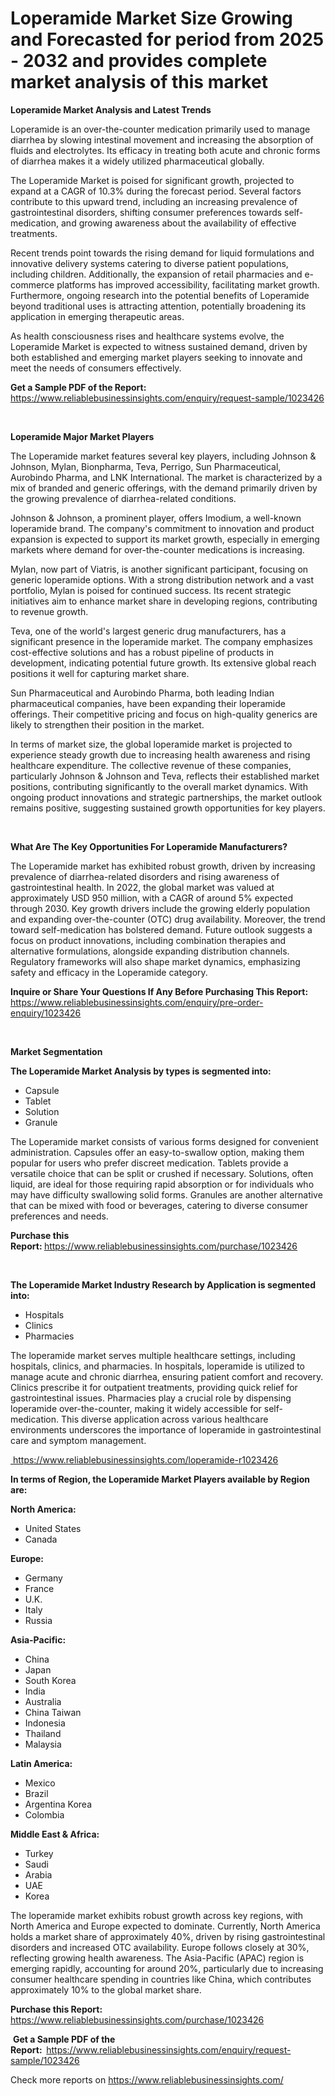 <p><h1>Loperamide Market Size Growing and Forecasted for period from 2025 - 2032 and provides complete market analysis of this market</h1></p><p><strong>Loperamide Market Analysis and Latest Trends</strong></p>
<p><p>Loperamide is an over-the-counter medication primarily used to manage diarrhea by slowing intestinal movement and increasing the absorption of fluids and electrolytes. Its efficacy in treating both acute and chronic forms of diarrhea makes it a widely utilized pharmaceutical globally.</p><p>The Loperamide Market is poised for significant growth, projected to expand at a CAGR of 10.3% during the forecast period. Several factors contribute to this upward trend, including an increasing prevalence of gastrointestinal disorders, shifting consumer preferences towards self-medication, and growing awareness about the availability of effective treatments.</p><p>Recent trends point towards the rising demand for liquid formulations and innovative delivery systems catering to diverse patient populations, including children. Additionally, the expansion of retail pharmacies and e-commerce platforms has improved accessibility, facilitating market growth. Furthermore, ongoing research into the potential benefits of Loperamide beyond traditional uses is attracting attention, potentially broadening its application in emerging therapeutic areas.</p><p>As health consciousness rises and healthcare systems evolve, the Loperamide Market is expected to witness sustained demand, driven by both established and emerging market players seeking to innovate and meet the needs of consumers effectively.</p></p>
<p><strong>Get a Sample PDF of the Report:&nbsp;</strong> <a href="https://www.reliablebusinessinsights.com/enquiry/request-sample/1023426?utm_campaign=2306&utm_medium=2&utm_source=Github&utm_content=ia&utm_term=06032025&utm_id=loperamide">https://www.reliablebusinessinsights.com/enquiry/request-sample/1023426</a></p>
<p>&nbsp;</p>
<p><strong>Loperamide Major Market Players</strong></p>
<p><p>The Loperamide market features several key players, including Johnson & Johnson, Mylan, Bionpharma, Teva, Perrigo, Sun Pharmaceutical, Aurobindo Pharma, and LNK International. The market is characterized by a mix of branded and generic offerings, with the demand primarily driven by the growing prevalence of diarrhea-related conditions.</p><p>Johnson & Johnson, a prominent player, offers Imodium, a well-known loperamide brand. The company's commitment to innovation and product expansion is expected to support its market growth, especially in emerging markets where demand for over-the-counter medications is increasing.</p><p>Mylan, now part of Viatris, is another significant participant, focusing on generic loperamide options. With a strong distribution network and a vast portfolio, Mylan is poised for continued success. Its recent strategic initiatives aim to enhance market share in developing regions, contributing to revenue growth.</p><p>Teva, one of the world's largest generic drug manufacturers, has a significant presence in the loperamide market. The company emphasizes cost-effective solutions and has a robust pipeline of products in development, indicating potential future growth. Its extensive global reach positions it well for capturing market share.</p><p>Sun Pharmaceutical and Aurobindo Pharma, both leading Indian pharmaceutical companies, have been expanding their loperamide offerings. Their competitive pricing and focus on high-quality generics are likely to strengthen their position in the market.</p><p>In terms of market size, the global loperamide market is projected to experience steady growth due to increasing health awareness and rising healthcare expenditure. The collective revenue of these companies, particularly Johnson & Johnson and Teva, reflects their established market positions, contributing significantly to the overall market dynamics. With ongoing product innovations and strategic partnerships, the market outlook remains positive, suggesting sustained growth opportunities for key players.</p></p>
<p>&nbsp;</p>
<p><strong>What Are The Key Opportunities For Loperamide Manufacturers?</strong></p>
<p><p>The Loperamide market has exhibited robust growth, driven by increasing prevalence of diarrhea-related disorders and rising awareness of gastrointestinal health. In 2022, the global market was valued at approximately USD 950 million, with a CAGR of around 5% expected through 2030. Key growth drivers include the growing elderly population and expanding over-the-counter (OTC) drug availability. Moreover, the trend toward self-medication has bolstered demand. Future outlook suggests a focus on product innovations, including combination therapies and alternative formulations, alongside expanding distribution channels. Regulatory frameworks will also shape market dynamics, emphasizing safety and efficacy in the Loperamide category.</p></p>
<p><strong>Inquire or Share Your Questions If Any Before Purchasing This Report:</strong> <a href="https://www.reliablebusinessinsights.com/enquiry/pre-order-enquiry/1023426?utm_campaign=2306&utm_medium=2&utm_source=Github&utm_content=ia&utm_term=06032025&utm_id=loperamide">https://www.reliablebusinessinsights.com/enquiry/pre-order-enquiry/1023426</a></p>
<p>&nbsp;</p>
<p><strong>Market Segmentation</strong></p>
<p><strong>The Loperamide Market Analysis by types is segmented into:</strong></p>
<p><ul><li>Capsule</li><li>Tablet</li><li>Solution</li><li>Granule</li></ul></p>
<p><p>The Loperamide market consists of various forms designed for convenient administration. Capsules offer an easy-to-swallow option, making them popular for users who prefer discreet medication. Tablets provide a versatile choice that can be split or crushed if necessary. Solutions, often liquid, are ideal for those requiring rapid absorption or for individuals who may have difficulty swallowing solid forms. Granules are another alternative that can be mixed with food or beverages, catering to diverse consumer preferences and needs.</p></p>
<p><strong>Purchase this Report:&nbsp;</strong><a href="https://www.reliablebusinessinsights.com/purchase/1023426?utm_campaign=2306&utm_medium=2&utm_source=Github&utm_content=ia&utm_term=06032025&utm_id=loperamide">https://www.reliablebusinessinsights.com/purchase/1023426</a></p>
<p>&nbsp;</p>
<p><strong>The Loperamide Market Industry Research by Application is segmented into:</strong></p>
<p><ul><li>Hospitals</li><li>Clinics</li><li>Pharmacies</li></ul></p>
<p><p>The loperamide market serves multiple healthcare settings, including hospitals, clinics, and pharmacies. In hospitals, loperamide is utilized to manage acute and chronic diarrhea, ensuring patient comfort and recovery. Clinics prescribe it for outpatient treatments, providing quick relief for gastrointestinal issues. Pharmacies play a crucial role by dispensing loperamide over-the-counter, making it widely accessible for self-medication. This diverse application across various healthcare environments underscores the importance of loperamide in gastrointestinal care and symptom management.</p></p>
<p><a href="https://www.reliablebusinessinsights.com/loperamide-r1023426?utm_campaign=2306&utm_medium=2&utm_source=Github&utm_content=ia&utm_term=06032025&utm_id=loperamide">&nbsp;https://www.reliablebusinessinsights.com/loperamide-r1023426</a></p>
<p><strong>In terms of Region, the Loperamide Market Players available by Region are:</strong></p>
<p>
    <p> <strong> North America: </strong>
        <ul>
            <li>United States</li>
            <li>Canada</li>
        </ul>
        </p> 
    <p> <strong> Europe: </strong>
        <ul>
            <li>Germany</li>
            <li>France</li>
            <li>U.K.</li>
            <li>Italy</li>
            <li>Russia</li>
        </ul>
        </p> 
    <p> <strong> Asia-Pacific: </strong>
        <ul>
            <li>China</li>
            <li>Japan</li>
            <li>South Korea</li>
            <li>India</li>
            <li>Australia</li>
            <li>China Taiwan</li>
            <li>Indonesia</li>
            <li>Thailand</li>
            <li>Malaysia</li>
        </ul>
        </p> 
    <p> <strong> Latin America: </strong>
        <ul>
            <li>Mexico</li>
            <li>Brazil</li>
            <li>Argentina Korea</li>
            <li>Colombia</li>
        </ul>
        </p> 
    <p> <strong> Middle East & Africa: </strong>
        <ul>
            <li>Turkey</li>
            <li>Saudi</li>
            <li>Arabia</li>
            <li>UAE</li>
            <li>Korea</li>
        </ul>
    </p>
    </p>
<p><p>The loperamide market exhibits robust growth across key regions, with North America and Europe expected to dominate. Currently, North America holds a market share of approximately 40%, driven by rising gastrointestinal disorders and increased OTC availability. Europe follows closely at 30%, reflecting growing health awareness. The Asia-Pacific (APAC) region is emerging rapidly, accounting for around 20%, particularly due to increasing consumer healthcare spending in countries like China, which contributes approximately 10% to the global market share.</p></p>
<p><strong>Purchase this Report: </strong><a href="https://www.reliablebusinessinsights.com/purchase/1023426?utm_campaign=2306&utm_medium=2&utm_source=Github&utm_content=ia&utm_term=06032025&utm_id=loperamide">https://www.reliablebusinessinsights.com/purchase/1023426</a></p>
<p>&nbsp;<strong>Get a Sample PDF of the Report:&nbsp;&nbsp;</strong><a href="https://www.reliablebusinessinsights.com/enquiry/request-sample/1023426?utm_campaign=2306&utm_medium=2&utm_source=Github&utm_content=ia&utm_term=06032025&utm_id=loperamide">https://www.reliablebusinessinsights.com/enquiry/request-sample/1023426</a></p>
<p><strong></strong></p>
<p>Check more reports on <a href="https://www.reliablebusinessinsights.com/?utm_campaign=2306&utm_medium=2&utm_source=Github&utm_content=ia&utm_term=06032025&utm_id=loperamide">https://www.reliablebusinessinsights.com/</a></p>